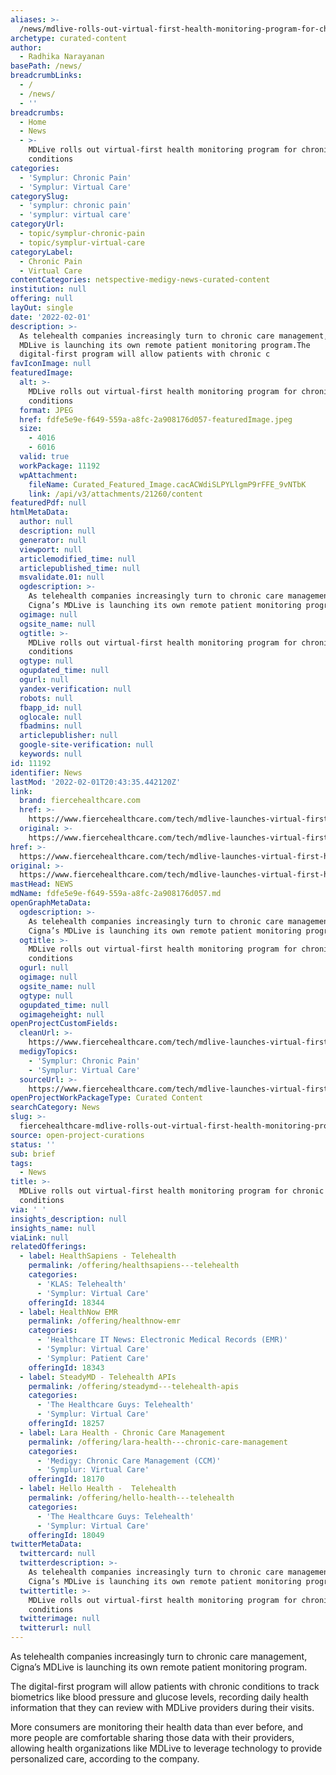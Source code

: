 ```yaml
---
aliases: >-
  /news/mdlive-rolls-out-virtual-first-health-monitoring-program-for-chronic-conditions
archetype: curated-content
author:
  - Radhika Narayanan
basePath: /news/
breadcrumbLinks:
  - /
  - /news/
  - ''
breadcrumbs:
  - Home
  - News
  - >-
    MDLive rolls out virtual-first health monitoring program for chronic
    conditions
categories:
  - 'Symplur: Chronic Pain'
  - 'Symplur: Virtual Care'
categorySlug:
  - 'symplur: chronic pain'
  - 'symplur: virtual care'
categoryUrl:
  - topic/symplur-chronic-pain
  - topic/symplur-virtual-care
categoryLabel:
  - Chronic Pain
  - Virtual Care
contentCategories: netspective-medigy-news-curated-content
institution: null
offering: null
layOut: single
date: '2022-02-01'
description: >-
  As telehealth companies increasingly turn to chronic care management, Cigna’s
  MDLive is launching its own remote patient monitoring program.The
  digital-first program will allow patients with chronic c
favIconImage: null
featuredImage:
  alt: >-
    MDLive rolls out virtual-first health monitoring program for chronic
    conditions
  format: JPEG
  href: fdfe5e9e-f649-559a-a8fc-2a908176d057-featuredImage.jpeg
  size:
    - 4016
    - 6016
  valid: true
  workPackage: 11192
  wpAttachment:
    fileName: Curated_Featured_Image.cacACWdiSLPYLlgmP9rFFE_9vNTbK
    link: /api/v3/attachments/21260/content
featuredPdf: null
htmlMetaData:
  author: null
  description: null
  generator: null
  viewport: null
  articlemodified_time: null
  articlepublished_time: null
  msvalidate.01: null
  ogdescription: >-
    As telehealth companies increasingly turn to chronic care management,
    Cigna’s MDLive is launching its own remote patient monitoring program.
  ogimage: null
  ogsite_name: null
  ogtitle: >-
    MDLive rolls out virtual-first health monitoring program for chronic
    conditions
  ogtype: null
  ogupdated_time: null
  ogurl: null
  yandex-verification: null
  robots: null
  fbapp_id: null
  oglocale: null
  fbadmins: null
  articlepublisher: null
  google-site-verification: null
  keywords: null
id: 11192
identifier: News
lastMod: '2022-02-01T20:43:35.442120Z'
link:
  brand: fiercehealthcare.com
  href: >-
    https://www.fiercehealthcare.com/tech/mdlive-launches-virtual-first-health-monitoring-program-for-chronic-conditions
  original: >-
    https://www.fiercehealthcare.com/tech/mdlive-launches-virtual-first-health-monitoring-program-for-chronic-conditions
href: >-
  https://www.fiercehealthcare.com/tech/mdlive-launches-virtual-first-health-monitoring-program-for-chronic-conditions
original: >-
  https://www.fiercehealthcare.com/tech/mdlive-launches-virtual-first-health-monitoring-program-for-chronic-conditions
mastHead: NEWS
mdName: fdfe5e9e-f649-559a-a8fc-2a908176d057.md
openGraphMetaData:
  ogdescription: >-
    As telehealth companies increasingly turn to chronic care management,
    Cigna’s MDLive is launching its own remote patient monitoring program.
  ogtitle: >-
    MDLive rolls out virtual-first health monitoring program for chronic
    conditions
  ogurl: null
  ogimage: null
  ogsite_name: null
  ogtype: null
  ogupdated_time: null
  ogimageheight: null
openProjectCustomFields:
  cleanUrl: >-
    https://www.fiercehealthcare.com/tech/mdlive-launches-virtual-first-health-monitoring-program-for-chronic-conditions
  medigyTopics:
    - 'Symplur: Chronic Pain'
    - 'Symplur: Virtual Care'
  sourceUrl: >-
    https://www.fiercehealthcare.com/tech/mdlive-launches-virtual-first-health-monitoring-program-for-chronic-conditions
openProjectWorkPackageType: Curated Content
searchCategory: News
slug: >-
  fiercehealthcare-mdlive-rolls-out-virtual-first-health-monitoring-program-for-chronic-conditions
source: open-project-curations
status: ''
sub: brief
tags:
  - News
title: >-
  MDLive rolls out virtual-first health monitoring program for chronic
  conditions
via: ' '
insights_description: null
insights_name: null
viaLink: null
relatedOfferings:
  - label: HealthSapiens - Telehealth
    permalink: /offering/healthsapiens---telehealth
    categories:
      - 'KLAS: Telehealth'
      - 'Symplur: Virtual Care'
    offeringId: 18344
  - label: HealthNow EMR
    permalink: /offering/healthnow-emr
    categories:
      - 'Healthcare IT News: Electronic Medical Records (EMR)'
      - 'Symplur: Virtual Care'
      - 'Symplur: Patient Care'
    offeringId: 18343
  - label: SteadyMD - Telehealth APIs
    permalink: /offering/steadymd---telehealth-apis
    categories:
      - 'The Healthcare Guys: Telehealth'
      - 'Symplur: Virtual Care'
    offeringId: 18257
  - label: Lara Health - Chronic Care Management
    permalink: /offering/lara-health---chronic-care-management
    categories:
      - 'Medigy: Chronic Care Management (CCM)'
      - 'Symplur: Virtual Care'
    offeringId: 18170
  - label: Hello Health -  Telehealth
    permalink: /offering/hello-health---telehealth
    categories:
      - 'The Healthcare Guys: Telehealth'
      - 'Symplur: Virtual Care'
    offeringId: 18049
twitterMetaData:
  twittercard: null
  twitterdescription: >-
    As telehealth companies increasingly turn to chronic care management,
    Cigna’s MDLive is launching its own remote patient monitoring program.
  twittertitle: >-
    MDLive rolls out virtual-first health monitoring program for chronic
    conditions
  twitterimage: null
  twitterurl: null
---
```

<p>As telehealth companies increasingly turn to chronic care management, Cigna’s MDLive is launching its own remote patient monitoring program.</p><p>The digital-first program will allow patients with chronic conditions to track biometrics like blood pressure and glucose levels, recording daily health information that they can review with MDLive providers during their visits.</p><p>More consumers are monitoring their health data than ever before, and more people are comfortable sharing those data with their providers, allowing health organizations like MDLive to leverage technology to provide personalized care, according to the company.</p>